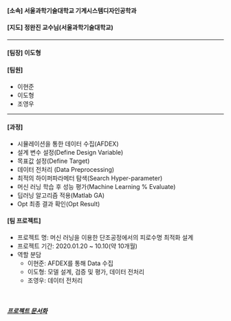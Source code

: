 #### [소속] 서울과학기술대학교 기계시스템디자인공학과
#### [지도] 정완진 교수님(서울과학기술대학교)

---

#### [팀장] 이도형

#### [팀원]
- 이현준
- 이도형
- 조영우
---
#### [과정]

  - 시뮬레이션을 통한 데이터 수집(AFDEX)
  - 설계 변수 설정(Define Design Variable)
  - 목표값 설정(Define Target)
  - 데이터 전처리 (Data Preprocessing)
  - 최적의 하이퍼파라메터 탐색(Search Hyper-parameter)
  - 머신 러닝 학습 후 성능 평가(Machine Learning % Evaluate)
  - 딥러닝 알고리즘 적용(Matlab GA)
  - Opt 최종 결과 확인(Opt Result)

#### [팀 프로젝트]
- 프로젝트 명: 머신 러닝을 이용한 단조공정에서의 피로수명 최적화 설계
- 프로젝트 기간: 2020.01.20 ~ 10.10(약 10개월)
- 역할 분담
  - 이현준: AFDEX를 통해 Data 수집
  - 이도형: 모델 설계, 검증 및 평가, 데이터 전처리
  - 조영우: 데이터 전처리
<br/>

##### [프로젝트 문서화][doclink]

[doclink]: https://github.com/Kim-Ziho/KSA_Calculator/blob/main/document/Calc.md "go doc"
